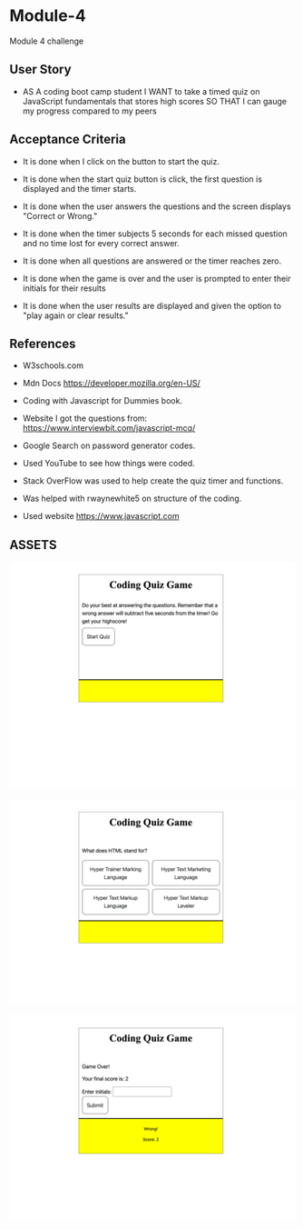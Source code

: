 # Module-4
Module 4 challenge

## User Story

* AS A coding boot camp student
I WANT to take a timed quiz on JavaScript fundamentals that stores high scores
SO THAT I can gauge my progress compared to my peers

## Acceptance Criteria

* It is done when I click on the button to start the quiz.

* It is done when the start quiz button is click, the first question is displayed and the timer starts.

* It is done when the user answers the questions and the screen displays "Correct or Wrong."

* It is done when the timer subjects 5 seconds for each missed question and no time lost for every correct answer. 

* It is done when all questions are answered or the timer reaches zero. 

* It is done when the game is over and the user is prompted to enter their initials for their results

* It is done when the user results are displayed and given the option to "play again or clear results." 

## References

* W3schools.com

* Mdn Docs https://developer.mozilla.org/en-US/

* Coding with Javascript for Dummies book.

* Website I got the questions from: https://www.interviewbit.com/javascript-mcq/

* Google Search on password generator codes.  

* Used YouTube to see how things were coded. 

* Stack OverFlow was used to help create the quiz timer and functions.

* Was helped with rwaynewhite5 on structure of the coding. 

* Used website https://www.javascript.com 

## ASSETS
![A picture of the website.](images/main-screen.png)

![A Picture of the website.](images/question-page.png)

![A Picture of the website.](images/game-over-page.png)

